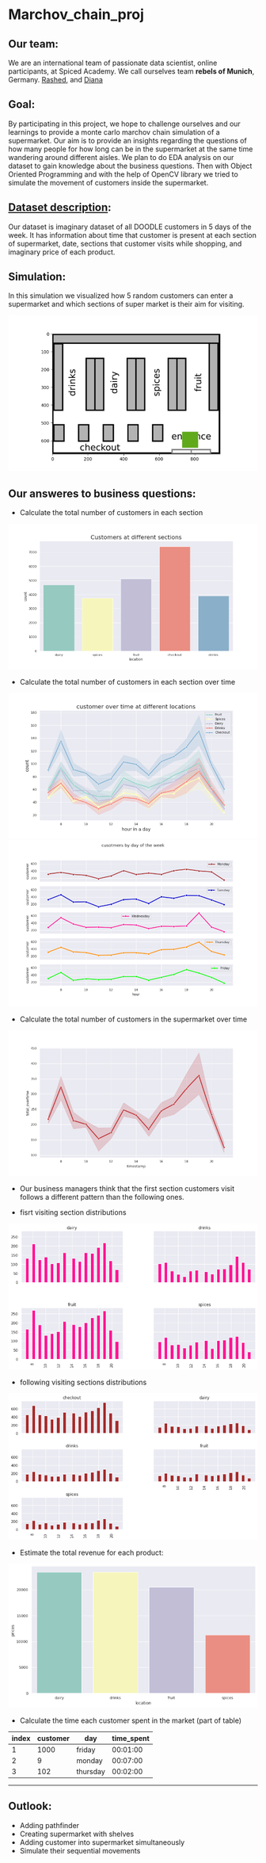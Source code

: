 # Marchov_chain_proj


## Our team:
We are an international team of passionate data scientist, online participants, at Spiced Academy. We call ourselves team **rebels of Munich**, Germany. [Rashed](https://github.com/rashed2940), and [Diana](https://github.com/dian-ai)

## Goal:
By participating in this project, we hope to challenge ourselves and our learnings to provide a monte carlo marchov chain simulation of a supermarket.
Our aim is to provide an insights regarding the questions of how many people for how long can be in the supermarket at the same time wandering around different aisles. We plan to do EDA analysis on our dataset to gain knowledge about the business questions. Then with Object Oriented Programming and with the help of OpenCV library we tried to simulate the movement of customers inside the supermarket. 

## [Dataset description](http://krspiced.pythonanywhere.com/chapters/project_markov/data_analysis.html#explore-supermarket-data):
Our dataset is imaginary dataset of all DOODLE customers in 5 days of the week. It has information about time that  customer is present at each section of supermarket, date, sections that customer visits while shopping, and imaginary price of each product.


## Simulation:
In this simulation we visualized how 5 random customers can enter a supermarket and which sections of super market is their aim for visiting.


<p align="center">
  <img src="/Project_files/tmp/customer_simulation.gif"   title = "5 customers in supermarket">
</p>


## Our answeres to business questions:
* Calculate the total number of customers in each section

<p align="center">
  <img src="/images/cust_at_sec.png"   title = "total customers in 5 days">
</p>


* Calculate the total number of customers in each section over time

<p align="center">
  <img src="/images/cust_time_sec.png"  title = "Customer over time at different locations">
  <img src="/images/cust_sub_days.png"  title = "Customers over time, per ech day">
</p>



* Calculate the total number of customers in the supermarket over time

<p align="center">
  <img src="/images/total_cust_times.png"  title = "Total customers over time in supermarket">
</p>


* Our business managers think that the first section customers visit follows a different pattern than the following ones.

 - fisrt visiting section distributions
<p align="center">
  <img src="/images/new_first_dist.png"  title = "distribution of first visiting sections">
</p>

- following visiting sections distributions

<p align="center">
<img src="/images/new_follow_dist.png"  title = "Cdistribution of following visiting sections">
</p>


* Estimate the total revenue for each product:
<p align="center">
<img src="/images/revenue.png"  title = "total revenue of each section">
</p>



* Calculate the time each customer spent in the market (part of table)

|  index| customer| day  | time_spent  | 
|---|---|---|---|
| 1 | 1000  |  friday |   00:01:00 | 
| 2 | 9 | monday  | 00:07:00  |  
| 3  | 102  |  thursday | 00:02:00|  





---

## Outlook:
- Adding pathfinder
- Creating supermarket with shelves
- Adding customer into supermarket simultaneously
- Simulate their sequential movements
